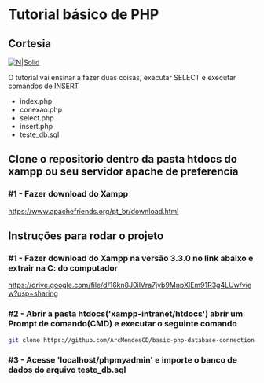 # Tutorial básico de PHP
## Cortesia

[![N|Solid](https://alfheimsystems.com.br/assets/essentials/logo_large_hires.png)](https://intranetprd.santacasamarilia.com.br)

O tutorial vai ensinar a fazer duas coisas, executar SELECT e executar comandos de INSERT

- index.php
- conexao.php
- select.php
- insert.php
- teste_db.sql

## Clone o repositorio dentro da pasta htdocs do xampp ou seu servidor apache de preferencia
### #1 - Fazer download do Xampp
https://www.apachefriends.org/pt_br/download.html

## Instruções para rodar o projeto

### #1 - Fazer download do Xampp na versão 3.3.0 no link abaixo e extrair na C: do computador
https://drive.google.com/file/d/16kn8J0ilVra7jyb9MnpXlEm91R3g4LUw/view?usp=sharing

### #2 - Abrir a pasta htdocs('xampp-intranet/htdocs') abrir um Prompt de comando(CMD) e executar o seguinte comando
```sh
git clone https://github.com/ArcMendesCD/basic-php-database-connection.git
```

### #3 - Acesse 'localhost/phpmyadmin' e importe o banco de dados do arquivo teste_db.sql

